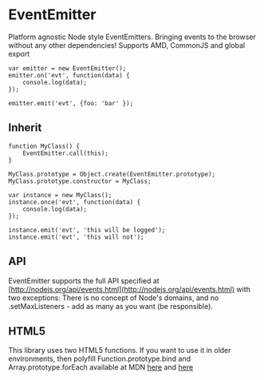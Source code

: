 EventEmitter
============
Platform agnostic Node style EventEmitters. Bringing events to the browser without any other dependencies! Supports AMD, CommonJS and global export

    var emitter = new EventEmitter();
    emitter.on('evt', function(data) {
        console.log(data);
    });

    emitter.emit('evt', {foo: 'bar' });

Inherit
--------

    function MyClass() {
        EventEmitter.call(this);
    }

    MyClass.prototype = Object.create(EventEmitter.prototype);
    MyClass.prototype.constructor = MyClass;

    var instance = new MyClass();
    instance.once('evt', function(data) {
        console.log(data);
    });

    instance.emit('evt', 'this will be logged');
    instance.emit('evt', 'this will not');

API
-------

EventEmitter supports the full API specified at [http://nodejs.org/api/events.html](http://nodejs.org/api/events.html) with two exceptions: There is no concept of Node's domains, and no .setMaxListeners - add as many as you want (be responsible).

HTML5
-------

This library uses two HTML5 functions. If you want to use it in older environments, then polyfill Function.prototype.bind and Array.prototype.forEach available at MDN [here](https://developer.mozilla.org/en-US/docs/Web/JavaScript/Reference/Global_Objects/Function/bind#Polyfill) and [here](https://developer.mozilla.org/en-US/docs/Web/JavaScript/Reference/Global_Objects/Array/forEach#Polyfill)

